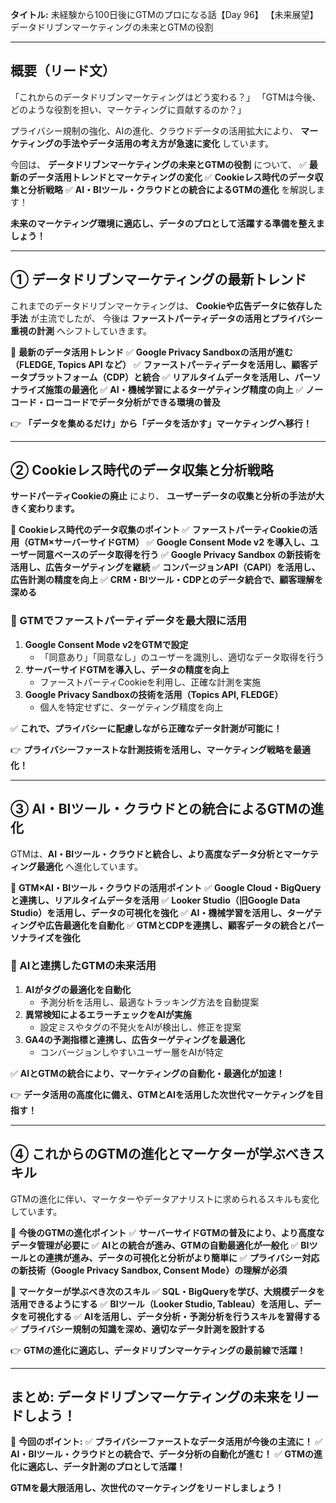 **タイトル:**
未経験から100日後にGTMのプロになる話【Day 96】
【未来展望】データドリブンマーケティングの未来とGTMの役割

---

## **概要（リード文）**

「これからのデータドリブンマーケティングはどう変わる？」
「GTMは今後、どのような役割を担い、マーケティングに貢献するのか？」

プライバシー規制の強化、AIの進化、クラウドデータの活用拡大により、
**マーケティングの手法やデータ活用の考え方が急速に変化** しています。

今回は、 **データドリブンマーケティングの未来とGTMの役割** について、
✅ **最新のデータ活用トレンドとマーケティングの変化**
✅ **Cookieレス時代のデータ収集と分析戦略**
✅ **AI・BIツール・クラウドとの統合によるGTMの進化**
を解説します！

**未来のマーケティング環境に適応し、データのプロとして活躍する準備を整えましょう！**

---

## **① データドリブンマーケティングの最新トレンド**

これまでのデータドリブンマーケティングは、
**Cookieや広告データに依存した手法** が主流でしたが、
今後は **ファーストパーティデータの活用とプライバシー重視の計測** へシフトしていきます。

📌 **最新のデータ活用トレンド**
✅ **Google Privacy Sandboxの活用が進む（FLEDGE, Topics API など）**
✅ **ファーストパーティデータを活用し、顧客データプラットフォーム（CDP）と統合**
✅ **リアルタイムデータを活用し、パーソナライズ施策の最適化**
✅ **AI・機械学習によるターゲティング精度の向上**
✅ **ノーコード・ローコードでデータ分析ができる環境の普及**

👉 **「データを集めるだけ」から「データを活かす」マーケティングへ移行！**

---

## **② Cookieレス時代のデータ収集と分析戦略**

**サードパーティCookieの廃止** により、
**ユーザーデータの収集と分析の手法が大きく変わります。**

📌 **Cookieレス時代のデータ収集のポイント**
✅ **ファーストパーティCookieの活用（GTM×サーバーサイドGTM）**
✅ **Google Consent Mode v2 を導入し、ユーザー同意ベースのデータ取得を行う**
✅ **Google Privacy Sandbox の新技術を活用し、広告ターゲティングを継続**
✅ **コンバージョンAPI（CAPI）を活用し、広告計測の精度を向上**
✅ **CRM・BIツール・CDPとのデータ統合で、顧客理解を深める**

### **🔹 GTMでファーストパーティデータを最大限に活用**

1. **Google Consent Mode v2をGTMで設定**
   - 「同意あり」「同意なし」のユーザーを識別し、適切なデータ取得を行う
2. **サーバーサイドGTMを導入し、データの精度を向上**
   - ファーストパーティCookieを利用し、正確な計測を実施
3. **Google Privacy Sandboxの技術を活用（Topics API, FLEDGE）**
   - 個人を特定せずに、ターゲティング精度を向上

✅ **これで、プライバシーに配慮しながら正確なデータ計測が可能に！**

👉 **プライバシーファーストな計測技術を活用し、マーケティング戦略を最適化！**

---

## **③ AI・BIツール・クラウドとの統合によるGTMの進化**

GTMは、**AI・BIツール・クラウドと統合し、より高度なデータ分析とマーケティング最適化** へ進化しています。

📌 **GTM×AI・BIツール・クラウドの活用ポイント**
✅ **Google Cloud・BigQueryと連携し、リアルタイムデータを活用**
✅ **Looker Studio（旧Google Data Studio）を活用し、データの可視化を強化**
✅ **AI・機械学習を活用し、ターゲティングや広告最適化を自動化**
✅ **GTMとCDPを連携し、顧客データの統合とパーソナライズを強化**

### **🔹 AIと連携したGTMの未来活用**

1. **AIがタグの最適化を自動化**
   - 予測分析を活用し、最適なトラッキング方法を自動提案
2. **異常検知によるエラーチェックをAIが実施**
   - 設定ミスやタグの不発火をAIが検出し、修正を提案
3. **GA4の予測指標と連携し、広告ターゲティングを最適化**
   - コンバージョンしやすいユーザー層をAIが特定

✅ **AIとGTMの統合により、マーケティングの自動化・最適化が加速！**

👉 **データ活用の高度化に備え、GTMとAIを活用した次世代マーケティングを目指す！**

---

## **④ これからのGTMの進化とマーケターが学ぶべきスキル**

GTMの進化に伴い、マーケターやデータアナリストに求められるスキルも変化しています。

📌 **今後のGTMの進化ポイント**
✅ **サーバーサイドGTMの普及により、より高度なデータ管理が必要に**
✅ **AIとの統合が進み、GTMの自動最適化が一般化**
✅ **BIツールとの連携が進み、データの可視化と分析がより簡単に**
✅ **プライバシー対応の新技術（Google Privacy Sandbox, Consent Mode）の理解が必須**

📌 **マーケターが学ぶべき次のスキル**
✅ **SQL・BigQueryを学び、大規模データを活用できるようにする**
✅ **BIツール（Looker Studio, Tableau）を活用し、データを可視化する**
✅ **AIを活用し、データ分析・予測分析を行うスキルを習得する**
✅ **プライバシー規制の知識を深め、適切なデータ計測を設計する**

👉 **GTMの進化に適応し、データドリブンマーケティングの最前線で活躍！**

---

## **まとめ: データドリブンマーケティングの未来をリードしよう！**

📌 **今回のポイント:**
✅ **プライバシーファーストなデータ活用が今後の主流に！**
✅ **AI・BIツール・クラウドとの統合で、データ分析の自動化が進む！**
✅ **GTMの進化に適応し、データ計測のプロとして活躍！**

**GTMを最大限活用し、次世代のマーケティングをリードしましょう！**
